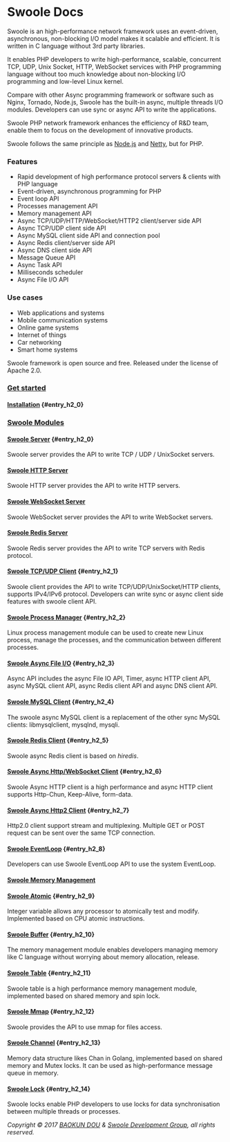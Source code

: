 # Swoole Docs

Swoole is an high-performance network framework uses an event-driven, asynchronous, non-blocking I/O model makes it scalable and efficient. It is written in C language without 3rd party libraries.

It enables PHP developers to write high-performance, scalable, concurrent TCP, UDP, Unix Socket, HTTP, WebSocket services with PHP programming language without too much knowledge about non-blocking I/O programming and low-level Linux kernel.

Compare with other Async programming framework or software such as Nginx, Tornado, Node.js, Swoole has the built-in async, multiple threads I/O modules. Developers can use sync or async API to write the applications.

Swoole PHP network framework enhances the efficiency of R&D team, enable them to focus on the development of innovative products.

Swoole follows the same principle as [Node.js](https://nodejs.org/en/) and [Netty](https://netty.io/), but for PHP.

### Features

* Rapid development of high performance protocol servers & clients with PHP language
* Event-driven, asynchronous programming for PHP
* Event loop API
* Processes management API
* Memory management API
* Async TCP/UDP/HTTP/WebSocket/HTTP2 client/server side API
* Async TCP/UDP client side API
* Async MySQL client side API and connection pool
* Async Redis client/server side API
* Async DNS client side API
* Message Queue API
* Async Task API
* Milliseconds scheduler
* Async File I/O API

### Use cases

* Web applications and systems
* Mobile communication systems
* Online game systems
* Internet of things
* Car networking 
* Smart home systems

Swoole framework is open source and free. Released under the license of Apache 2.0.

### [Get started](get-started.md)

#### [Installation](/get-started/installation.md) {#entry_h2_0}

### [Swoole Modules](/modules.md)

#### [Swoole Server](/modules/swoole-server.md) {#entry_h2_0}

Swoole server provides the API to write TCP / UDP / UnixSocket servers.

#### [Swoole HTTP Server](/modules/swoole-http-server.md)

Swoole HTTP server provides the API to write HTTP servers.

#### [Swoole WebSocket Server](/modules/swoole-websocket-server.md)

Swoole WebSocket server provides the API to write WebSocket servers.

#### [Swoole Redis Server](/modules/swoole-redis-server.md)

Swoole Redis server provides the API to write TCP servers with Redis protocol.

#### [Swoole TCP/UDP Client](/modules/swoole-client.md) {#entry_h2_1}

Swoole client provides the API to write TCP/UDP/UnixSocket/HTTP clients, supports IPv4/IPv6 protocol. Developers can write sync or async client side features with swoole client API.

#### [Swoole Process Manager](/modules/swoole-process.md) {#entry_h2_2}

Linux process management module can be used to create new Linux process, manage the processes, and the communication between different processes.

#### [Swoole Async File I/O](/modules/swoole-async-io.md) {#entry_h2_3}

Async API includes the async File IO API, Timer, async HTTP client API, async MySQL client API,  async Redis client API and async DNS client API.

#### [Swoole MySQL Client](/modules/swoole-async-mysql-client.md) {#entry_h2_4}

The swoole async MySQL client is a replacement of the other sync MySQL clients: libmysqlclient, mysqlnd, mysqli.

#### [Swoole Redis Client](/modules/swoole-async-redis-client.md) {#entry_h2_5}

Swoole async Redis client is based on *hiredis*.

#### [Swoole Async Http/WebSocket Client](/modules/swoole-async-http-client.md) {#entry_h2_6}

Swoole Async HTTP client is a high performance and async HTTP client supports Http-Chun, Keep-Alive, form-data.

#### [Swoole Async Http2 Client](/modules/swoole-async-http2-client.md) {#entry_h2_7}

Http2.0 client support stream and multiplexing. Multiple GET or POST request can be sent over the same TCP connection.

#### [Swoole EventLoop](/modules/swoole-event-loop.md) {#entry_h2_8}

Developers can use Swoole EventLoop API to use the system EventLoop.

#### [Swoole Memory Management](/modules/swoole-memory.md)

#### [Swoole Atomic](/modules/swoole-atomic.md) {#entry_h2_9}

Integer variable allows any processor to atomically test and modify. Implemented based on CPU atomic instructions.

#### [Swoole Buffer](/modules/swoole-buffer.md) {#entry_h2_10}

The memory management module enables developers managing memory like C language without worrying about memory allocation, release.

#### [Swoole Table](/modules/swoole-table.md) {#entry_h2_11}

Swoole table is a high performance memory management module, implemented based on shared memory and spin lock.

#### [Swoole Mmap](/modules/swoole-mmap.md) {#entry_h2_12}

Swoole provides the API to use mmap for files access.

#### [Swoole Channel](/modules/swoole-channel.md) {#entry_h2_13}

Memory data structure likes Chan in Golang, implemented based on shared memory and Mutex locks. It can be used as high-performance message queue in memory. 

#### [Swoole Lock](/modules/swoole-lock.md) {#entry_h2_14}

Swoole locks enable PHP developers to use locks for data synchronisation between multiple threads or processes.

*Copyright © 2017 [BAOKUN DOU](https://blog.eood.cn) & [Swoole Development Group](https://github.com/swoole/swoole-src), all rights reserved.*



